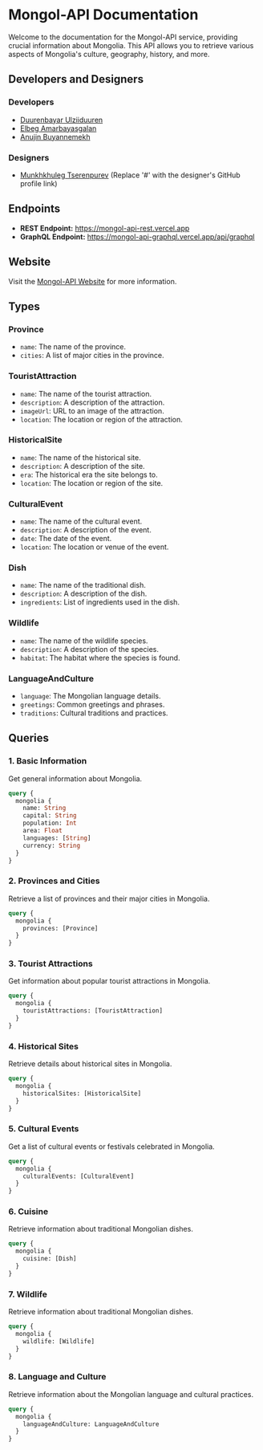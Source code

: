 # Mongol-API Documentation

Welcome to the documentation for the Mongol-API service, providing crucial information about Mongolia. This API allows you to retrieve various aspects of Mongolia's culture, geography, history, and more.

## Developers and Designers

### Developers

- <a href="https://github.com/DuurenbayarUlz" target="_blank">Duurenbayar Ulziiduuren</a>
- <a href="https://github.com/amar9elbeg" target="_blank">Elbeg Amarbayasgalan</a>
- <a href="https://github.com/Anujinnb" target="_blank">Anujin Buyannemekh</a>

### Designers

- <a href="#" target="_blank">Munkhkhuleg Tserenpurev</a> (Replace '#' with the designer's GitHub profile link)

## Endpoints

- **REST Endpoint:** <a href="https://mongol-api-rest.vercel.app" target="_blank">https://mongol-api-rest.vercel.app</a>
- **GraphQL Endpoint:** <a href="https://mongol-api-graphql.vercel.app/api/graphql" target="_blank">https://mongol-api-graphql.vercel.app/api/graphql</a>

## Website

Visit the <a href="https://mongol-api.vercel.app/" target="_blank">Mongol-API Website</a> for more information.

## Types

### Province

- `name`: The name of the province.
- `cities`: A list of major cities in the province.

### TouristAttraction

- `name`: The name of the tourist attraction.
- `description`: A description of the attraction.
- `imageUrl`: URL to an image of the attraction.
- `location`: The location or region of the attraction.

### HistoricalSite

- `name`: The name of the historical site.
- `description`: A description of the site.
- `era`: The historical era the site belongs to.
- `location`: The location or region of the site.

### CulturalEvent

- `name`: The name of the cultural event.
- `description`: A description of the event.
- `date`: The date of the event.
- `location`: The location or venue of the event.

### Dish

- `name`: The name of the traditional dish.
- `description`: A description of the dish.
- `ingredients`: List of ingredients used in the dish.

### Wildlife

- `name`: The name of the wildlife species.
- `description`: A description of the species.
- `habitat`: The habitat where the species is found.

### LanguageAndCulture

- `language`: The Mongolian language details.
- `greetings`: Common greetings and phrases.
- `traditions`: Cultural traditions and practices.

## Queries

### 1. Basic Information

Get general information about Mongolia.

```graphql
query {
  mongolia {
    name: String
    capital: String
    population: Int
    area: Float
    languages: [String]
    currency: String
  }
}
```

### 2. Provinces and Cities

Retrieve a list of provinces and their major cities in Mongolia.

```graphql
query {
  mongolia {
    provinces: [Province]
  }
}
```

### 3. Tourist Attractions

Get information about popular tourist attractions in Mongolia.

```graphql
query {
  mongolia {
    touristAttractions: [TouristAttraction]
  }
}
```

### 4. Historical Sites

Retrieve details about historical sites in Mongolia.

```graphql
query {
  mongolia {
    historicalSites: [HistoricalSite]
  }
}
```

### 5. Cultural Events

Get a list of cultural events or festivals celebrated in Mongolia.

```graphql
query {
  mongolia {
    culturalEvents: [CulturalEvent]
  }
}
```

### 6. Cuisine

Retrieve information about traditional Mongolian dishes.

```graphql
query {
  mongolia {
    cuisine: [Dish]
  }
}
```

### 7. Wildlife

Retrieve information about traditional Mongolian dishes.

```graphql
query {
  mongolia {
    wildlife: [Wildlife]
  }
}
```

### 8. Language and Culture

Retrieve information about the Mongolian language and cultural practices.

```graphql
query {
  mongolia {
    languageAndCulture: LanguageAndCulture
  }
}
```
